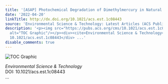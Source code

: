 ```yaml
---
title: '[ASAP] Photochemical Degradation of Dimethylmercury in Natural Waters'
date: '2022-04-20'
linkTitle: http://dx.doi.org/10.1021/acs.est.1c08443
source: 'Environmental Science & Technology: Latest Articles (ACS Publications)'
description: '<p><img src="https://pubs.acs.org/cms/10.1021/acs.est.1c08443/asset/images/medium/es1c08443_0005.gif"
  alt="TOC Graphic"/></p><div><cite>Environmental Science & Technology</cite></div><div>DOI:
  10.1021/acs.est.1c08443</div> ...'
disable_comments: true
---
```

<p><img src="https://pubs.acs.org/cms/10.1021/acs.est.1c08443/asset/images/medium/es1c08443_0005.gif" alt="TOC Graphic"/></p><div><cite>Environmental Science & Technology</cite></div><div>DOI: 10.1021/acs.est.1c08443</div> ...